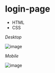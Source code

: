 # login-page

- HTML
- CSS

*Desktop*

![image](https://user-images.githubusercontent.com/96541770/202785923-8e75493a-bc4f-472c-9ec5-8b99c7785aa5.png)

*Mobile*

![image](https://user-images.githubusercontent.com/96541770/202786318-bb68d96b-8289-438b-a9a1-67ea1ef1ebee.png)
